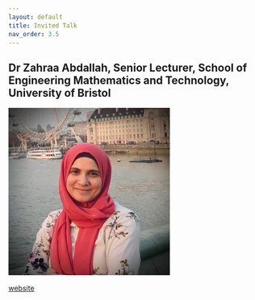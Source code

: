 ```yaml
---
layout: default
title: Invited Talk 
nav_order: 3.5
---
```



## Dr Zahraa Abdallah, Senior Lecturer, School of Engineering Mathematics and Technology, University of Bristol

![Zahraa Abdallah](<photo-Zahraa-Abdallah.jpg>)



[website](https://research-information.bris.ac.uk/en/persons/zahraa-s-abdallah)
